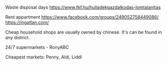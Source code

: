 Waste disposal days
https://www.fkf.hu/hulladekgazdalkodas-lomtalanitas

Rent appartment
https://www.facebook.com/groups/249052758449086/
https://ingatlan.com/

Cheap household shops are usually owned by chinese. It's can be found in any district.

24/7 supermarkets - RonyABC

Cheapest markets: Penny, Aldi, Liddl

